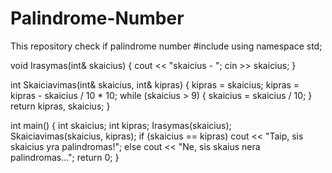 # Palindrome-Number
This repository check if palindrome number
#include <iostream>
using namespace std;

void Irasymas(int& skaicius)
{
    cout << "skaicius - ";
    cin >> skaicius;
}

int Skaiciavimas(int& skaicius, int& kipras)
{
    kipras = skaicius;
    kipras = kipras - skaicius / 10 * 10;
    while (skaicius > 9)
    {
        skaicius = skaicius / 10;
    }
    return kipras, skaicius;
}

int main()
{
    int skaicius;
    int kipras;
    Irasymas(skaicius);
    Skaiciavimas(skaicius, kipras);
    if (skaicius == kipras)
        cout << "Taip, sis skaicius yra palindromas!";
    else
        cout << "Ne, sis skaius nera palindromas...";
    return 0;
}
